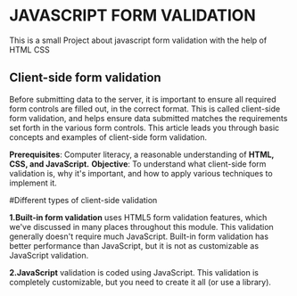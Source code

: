 # JAVASCRIPT FORM VALIDATION
 This is a small Project about javascript form validation with the help of HTML CSS


## Client-side form validation
Before submitting data to the server, it is important to ensure all required form controls are filled out, 
in the correct format. This is called client-side form validation, and 
helps ensure data submitted matches the requirements set forth in the various form controls. 
This article leads you through basic concepts and examples of client-side form validation.

**Prerequisites**:	Computer literacy, a reasonable understanding of **HTML, CSS, and JavaScript.**
**Objective**:	To understand what client-side form validation is, why it's important, and how to apply various techniques to implement it.

#Different types of client-side validation

**1.Built-in form validation** uses HTML5 form validation features, 
which we've discussed in many places throughout this module. 
This validation generally doesn't require much JavaScript. 
Built-in form validation has better performance than JavaScript, 
but it is not as customizable as JavaScript validation.

**2.JavaScript** validation is coded using JavaScript. This validation is completely 
customizable, but you need to create it all (or use a library).
